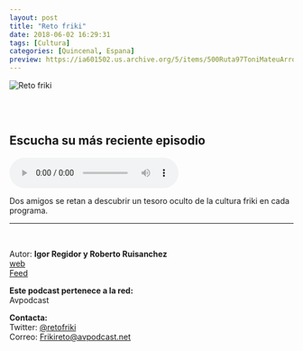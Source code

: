 ```yaml
---
layout: post
title: "Reto friki"
date: 2018-06-02 16:29:31
tags: [Cultura]
categories: [Quincenal, Espana]
preview: https://ia601502.us.archive.org/5/items/500Ruta97ToniMateuArrom/300RETOFRIKI.jpg
---
```


![Reto friki](https://ia801502.us.archive.org/5/items/500Ruta97ToniMateuArrom/500RETOFRIKI.jpg)

<br/>
<br/>

## Escucha su más reciente episodio

<!--reproductor-feed=http://feedpress.me/retofriki-->
<!--reproductor-start-->
<audio id="audio" preload="auto" controls="" src="http://tracking.feedpress.it/link/18349/9875364/RF_verano201802.mp3"></audio>
<!--reproductor-end-->

Dos amigos se retan a descubrir un tesoro oculto de la cultura friki en cada programa.  


_ _ _

<br>

Autor: **Igor Regidor y Roberto Ruisanchez**  
[web](Http://avpodcast.net/retofriki)  
[Feed](http://feedpress.me/retofriki)  


**Este podcast pertenece a la red:**  
Avpodcast  


**Contacta:**  
Twitter: [@retofriki](https://twitter.com/retofriki)  
Correo: [Frikireto@avpodcast.net](mailto:Frikireto@avpodcast.net)  

